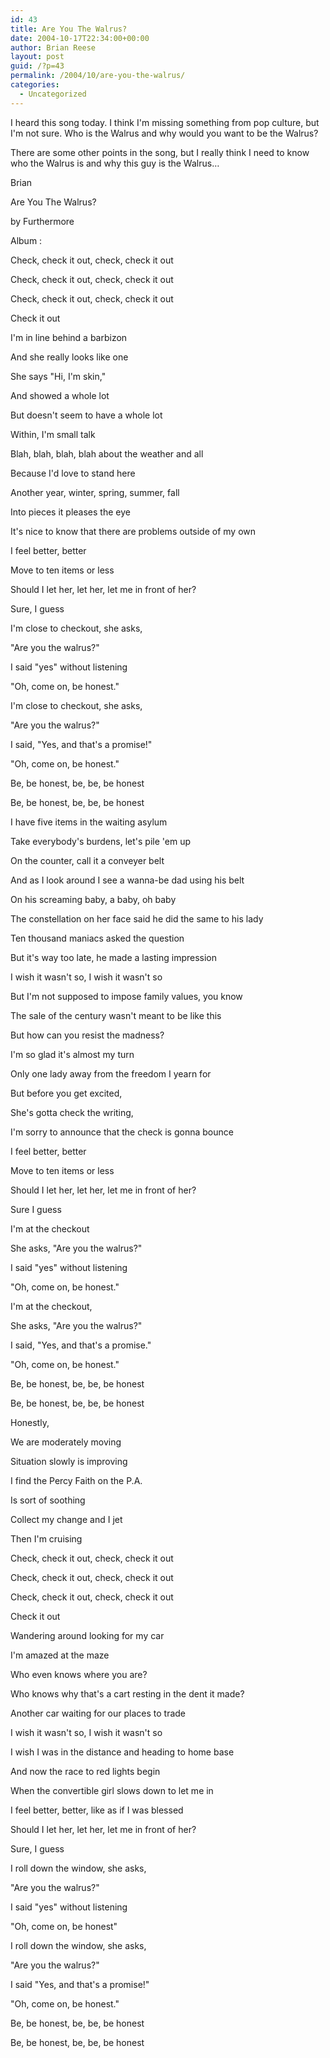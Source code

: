 ```yaml
---
id: 43
title: Are You The Walrus?
date: 2004-10-17T22:34:00+00:00
author: Brian Reese
layout: post
guid: /?p=43
permalink: /2004/10/are-you-the-walrus/
categories:
  - Uncategorized
---
```

I heard this song today. I think I&apos;m missing something from pop culture, but I&apos;m not sure. Who is the Walrus and why would you want to be the Walrus?

There are some other points in the song, but I really think I need to know who the Walrus is and why this guy is the Walrus&#8230;
  
Brian

Are You The Walrus?
  
by Furthermore

Album :

Check, check it out, check, check it out
  
Check, check it out, check, check it out
  
Check, check it out, check, check it out
  
Check it out

I&apos;m in line behind a barbizon
  
And she really looks like one
  
She says "Hi, I&apos;m skin,"
  
And showed a whole lot
  
But doesn&apos;t seem to have a whole lot
  
Within, I&apos;m small talk
  
Blah, blah, blah, blah about the weather and all
  
Because I&apos;d love to stand here
  
Another year, winter, spring, summer, fall
  
Into pieces it pleases the eye
  
It&apos;s nice to know that there are problems outside of my own

I feel better, better
  
Move to ten items or less
  
Should I let her, let her, let me in front of her?
  
Sure, I guess
  
I&apos;m close to checkout, she asks,
  
"Are you the walrus?"
  
I said "yes" without listening
  
"Oh, come on, be honest."
  
I&apos;m close to checkout, she asks,
  
"Are you the walrus?"
  
I said, "Yes, and that&apos;s a promise!"
  
"Oh, come on, be honest."
  
Be, be honest, be, be, be honest
  
Be, be honest, be, be, be honest

I have five items in the waiting asylum
  
Take everybody&apos;s burdens, let&apos;s pile &apos;em up
  
On the counter, call it a conveyer belt
  
And as I look around I see a wanna-be dad using his belt
  
On his screaming baby, a baby, oh baby
  
The constellation on her face said he did the same to his lady
  
Ten thousand maniacs asked the question
  
But it&apos;s way too late, he made a lasting impression
  
I wish it wasn&apos;t so, I wish it wasn&apos;t so
  
But I&apos;m not supposed to impose family values, you know
  
The sale of the century wasn&apos;t meant to be like this
  
But how can you resist the madness?
  
I&apos;m so glad it&apos;s almost my turn
  
Only one lady away from the freedom I yearn for
  
But before you get excited,
  
She&apos;s gotta check the writing,
  
I&apos;m sorry to announce that the check is gonna bounce

I feel better, better
  
Move to ten items or less
  
Should I let her, let her, let me in front of her?
  
Sure I guess
  
I&apos;m at the checkout
  
She asks, "Are you the walrus?"
  
I said "yes" without listening
  
"Oh, come on, be honest."
  
I&apos;m at the checkout,
  
She asks, "Are you the walrus?"
  
I said, "Yes, and that&apos;s a promise."
  
"Oh, come on, be honest."
  
Be, be honest, be, be, be honest
  
Be, be honest, be, be, be honest

Honestly,
  
We are moderately moving
  
Situation slowly is improving
  
I find the Percy Faith on the P.A.
  
Is sort of soothing
  
Collect my change and I jet
  
Then I&apos;m cruising

Check, check it out, check, check it out
  
Check, check it out, check, check it out
  
Check, check it out, check, check it out
  
Check it out

Wandering around looking for my car
  
I&apos;m amazed at the maze
  
Who even knows where you are?
  
Who knows why that&apos;s a cart resting in the dent it made?
  
Another car waiting for our places to trade
  
I wish it wasn&apos;t so, I wish it wasn&apos;t so
  
I wish I was in the distance and heading to home base
  
And now the race to red lights begin
  
When the convertible girl slows down to let me in

I feel better, better, like as if I was blessed
  
Should I let her, let her, let me in front of her?
  
Sure, I guess
  
I roll down the window, she asks,
  
"Are you the walrus?"
  
I said "yes" without listening
  
"Oh, come on, be honest"
  
I roll down the window, she asks,
  
"Are you the walrus?"
  
I said "Yes, and that&apos;s a promise!"
  
"Oh, come on, be honest."
  
Be, be honest, be, be, be honest
  
Be, be honest, be, be, be honest